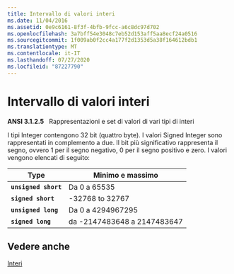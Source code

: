```yaml
---
title: Intervallo di valori interi
ms.date: 11/04/2016
ms.assetid: 0e9c6161-8f3f-4bfb-9fcc-a6c8dc97d702
ms.openlocfilehash: 3a7bff54e3048c7eb52d153aff5aa8ecf24a0516
ms.sourcegitcommit: 1f009ab0f2cc4a177f2d1353d5a38f164612bdb1
ms.translationtype: MT
ms.contentlocale: it-IT
ms.lasthandoff: 07/27/2020
ms.locfileid: "87227790"
---
```

# <a name="range-of-integer-values"></a>Intervallo di valori interi

**ANSI 3.1.2.5**   Rappresentazioni e set di valori di vari tipi di interi

I tipi Integer contengono 32 bit (quattro byte). I valori Signed Integer sono rappresentati in complemento a due. Il bit più significativo rappresenta il segno, ovvero 1 per il segno negativo, 0 per il segno positivo e zero. I valori vengono elencati di seguito:

|Type|Minimo e massimo|
|----------|-------------------------|
|**`unsigned short`**|Da 0 a 65535|
|**`signed short`**|-32768 to 32767|
|**`unsigned long`**|Da 0 a 4294967295|
|**`signed long`**|da -2147483648 a 2147483647|

## <a name="see-also"></a>Vedere anche

[Interi](../c-language/integers.md)
